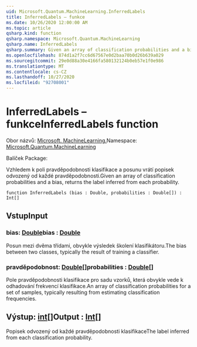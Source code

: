 ```yaml
---
uid: Microsoft.Quantum.MachineLearning.InferredLabels
title: InferredLabels – funkce
ms.date: 10/26/2020 12:00:00 AM
ms.topic: article
qsharp.kind: function
qsharp.namespace: Microsoft.Quantum.MachineLearning
qsharp.name: InferredLabels
qsharp.summary: Given an array of classification probabilities and a bias, returns the label inferred from each probability.
ms.openlocfilehash: 874d1a2f7cc6d67567e0d2baa70b0d26b639a029
ms.sourcegitcommit: 29e0d88a30e4166fa580132124b0eb57e1f0e986
ms.translationtype: MT
ms.contentlocale: cs-CZ
ms.lasthandoff: 10/27/2020
ms.locfileid: "92708001"
---
```

# <a name="inferredlabels-function"></a><span data-ttu-id="f39c5-102">InferredLabels – funkce</span><span class="sxs-lookup"><span data-stu-id="f39c5-102">InferredLabels function</span></span>

<span data-ttu-id="f39c5-103">Obor názvů: [Microsoft. MachineLearning.](xref:Microsoft.Quantum.MachineLearning)</span><span class="sxs-lookup"><span data-stu-id="f39c5-103">Namespace: [Microsoft.Quantum.MachineLearning](xref:Microsoft.Quantum.MachineLearning)</span></span>

<span data-ttu-id="f39c5-104">Balíček [](https://nuget.org/packages/)</span><span class="sxs-lookup"><span data-stu-id="f39c5-104">Package: [](https://nuget.org/packages/)</span></span>


<span data-ttu-id="f39c5-105">Vzhledem k poli pravděpodobnosti klasifikace a posunu vrátí popisek odvozený od každé pravděpodobnosti.</span><span class="sxs-lookup"><span data-stu-id="f39c5-105">Given an array of classification probabilities and a bias, returns the label inferred from each probability.</span></span>

```qsharp
function InferredLabels (bias : Double, probabilities : Double[]) : Int[]
```


## <a name="input"></a><span data-ttu-id="f39c5-106">Vstup</span><span class="sxs-lookup"><span data-stu-id="f39c5-106">Input</span></span>

### <a name="bias--double"></a><span data-ttu-id="f39c5-107">bias: [Double](xref:microsoft.quantum.lang-ref.double)</span><span class="sxs-lookup"><span data-stu-id="f39c5-107">bias : [Double](xref:microsoft.quantum.lang-ref.double)</span></span>

<span data-ttu-id="f39c5-108">Posun mezi dvěma třídami, obvykle výsledek školení klasifikátoru.</span><span class="sxs-lookup"><span data-stu-id="f39c5-108">The bias between two classes, typically the result of training a classifier.</span></span>


### <a name="probabilities--double"></a><span data-ttu-id="f39c5-109">pravděpodobnost: [Double](xref:microsoft.quantum.lang-ref.double)[]</span><span class="sxs-lookup"><span data-stu-id="f39c5-109">probabilities : [Double](xref:microsoft.quantum.lang-ref.double)[]</span></span>

<span data-ttu-id="f39c5-110">Pole pravděpodobnosti klasifikace pro sadu vzorků, která obvykle vede k odhadování frekvencí klasifikace.</span><span class="sxs-lookup"><span data-stu-id="f39c5-110">An array of classification probabilities for a set of samples, typically resulting from estimating classification frequencies.</span></span>



## <a name="output--int"></a><span data-ttu-id="f39c5-111">Výstup: [int](xref:microsoft.quantum.lang-ref.int)[]</span><span class="sxs-lookup"><span data-stu-id="f39c5-111">Output : [Int](xref:microsoft.quantum.lang-ref.int)[]</span></span>

<span data-ttu-id="f39c5-112">Popisek odvozený od každé pravděpodobnosti klasifikace</span><span class="sxs-lookup"><span data-stu-id="f39c5-112">The label inferred from each classification probability.</span></span>